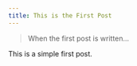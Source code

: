 ```yaml
---
title: This is the First Post
---
```


> When the first post is written...

This is a simple first post.
